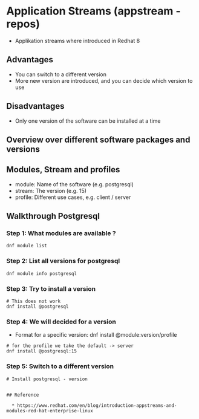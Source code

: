 # Application Streams (appstream - repos) 

  * Applikation streams where introduced in Redhat 8

## Advantages 

  * You can switch to a different version 
  * More new version are introduced, and you can decide which version to use

## Disadvantages 

  * Only one version of the software can be installed at a time

## Overview over different software packages and versions 


## Modules, Stream and profiles 

  * module: Name of the software (e.g. postgresql)
  * stream: The version (e.g. 15)
  * profile: Different use cases, e.g. client / server

## Walkthrough Postgresql 

### Step 1: What modules are available ? 

```
dnf module list
```

### Step 2: List all versions for postgresql 

```
dnf module info postgresql
```

### Step 3: Try to install a version  

```
# This does not work 
dnf install @postgresql
```

### Step 4: We will decided for a version 

 * Format for a specific version: dnf install @module:version/profile

```
# for the profile we take the default -> server 
dnf install @postgresql:15
```

### Step 5: Switch to a different version 

```
# Install postgresql - version 


## Reference 

  * https://www.redhat.com/en/blog/introduction-appstreams-and-modules-red-hat-enterprise-linux
